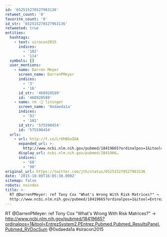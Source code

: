 ```yaml
---
id: '652515270527963136'
retweet_count: '0'
favorite_count: '0'
id_str: '652515270527963136'
retweeted: true
entities:
  hashtags:
    - text: siracon2015
      indices:
        - '102'
        - '114'
  symbols: []
  user_mentions:
    - name: Darren Meyer
      screen_name: DarrenPMeyer
      indices:
        - '3'
        - '16'
      id_str: '468928589'
      id: '468928589'
    - name: rm -🐀 lininger
      screen_name: '0xdaeda1a'
      indices:
        - '91'
        - '101'
      id_str: '575590454'
      id: '575590454'
  urls:
    - url: http://t.co/LrUhBGoIUA
      expanded_url: >-
        http://www.ncbi.nlm.nih.gov/pubmed/18419665?ordinalpos=1&itool=EntrezSystem2.PEntrez.Pubmed.Pubmed_ResultsPanel.Pubmed_RVDocSum
      display_url: ncbi.nlm.nih.gov/pubmed/1841966…
      indices:
        - '68'
        - '90'
original_url: https://twitter.com/jth/status/652515270527963136
date: '2015-10-09T16:05:38.000Z'
sitemap: false
robots: noindex
title: >-
  RT @DarrenPMeyer: ref Tony Cox "What's Wrong With Risk Matrices?" →
  http://www.ncbi.nlm.nih.gov/pubmed/18419665?ordinalpos=1&itool=EntrezSystem2.PEntrez.Pubmed.Pubmed_ResultsPanel.Pubmed_RVDocSum…
---
```


RT @DarrenPMeyer: ref Tony Cox "What's Wrong With Risk Matrices?" → http://www.ncbi.nlm.nih.gov/pubmed/18419665?ordinalpos=1&itool=EntrezSystem2.PEntrez.Pubmed.Pubmed_ResultsPanel.Pubmed_RVDocSum @0xdaeda1a #siracon2015